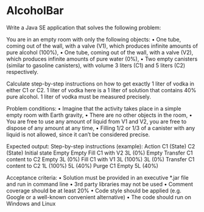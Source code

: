 # AlcoholBar

Write a Java SE application that solves the following problem:

You are in an empty room with only the following objects:
• One tube, coming out of the wall, with a valve (V1), which produces infinite amounts of pure alcohol
(100%),
• One tube, coming out of the wall, with a valve (V2), which produces infinite amounts of pure water
(0%),
• Two empty canisters (similar to gasoline canisters), with volume 3 liters (C1) and 5 liters (C2)
respectively.

Calculate step-by-step instructions on how to get exactly 1 liter of vodka in either C1 or C2. 1 liter of vodka
here is a 1 liter of solution that contains 40% pure alcohol. 1 liter of vodka must be measured precisely.

Problem conditions:
• Imagine that the activity takes place in a simple empty room with Earth gravity,
• There are no other objects in the room,
• You are free to use any amount of liquid from V1 and V2, you are free to dispose of any amount at
any time,
• Filling 1/2 or 1/3 of a canister with any liquid is not allowed, since it can’t be considered precise.

Expected output:
Step-by-step instructions (example):
Action C1 (State) C2 (State)
Initial state Empty Empty
Fill C1 with V2 3L (0%) Empty
Transfer C1 content to C2 Empty 3L (0%)
Fill C1 with V1 3L (100%) 3L (0%)
Transfer C1 content to C2 1L (100%) 5L (40%)
Purge C1 Empty 5L (40%)

Acceptance criteria:
• Solution must be provided in an executive *.jar file and run in command line
• 3rd party libraries may not be used
• Comment coverage should be at least 20%
• Code style should be applied (e.g. Google or a well-known convenient alternative)
• The code should run on Windows and Linux
